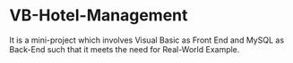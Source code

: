 # VB-Hotel-Management
It is a mini-project which involves Visual Basic as Front End and MySQL as Back-End such that it meets the need for Real-World Example.
